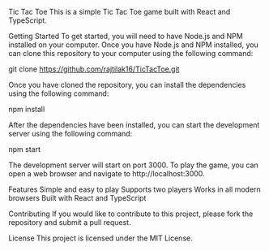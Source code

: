 Tic Tac Toe
This is a simple Tic Tac Toe game built with React and TypeScript.

Getting Started
To get started, you will need to have Node.js and NPM installed on your computer. Once you have Node.js and NPM installed, you can clone this repository to your computer using the following command:

git clone https://github.com/rajtilak16/TicTacToe.git


Once you have cloned the repository, you can install the dependencies using the following command:

npm install

After the dependencies have been installed, you can start the development server using the following command:

npm start

The development server will start on port 3000. To play the game, you can open a web browser and navigate to http://localhost:3000.

Features
Simple and easy to play
Supports two players
Works in all modern browsers
Built with React and TypeScript
 
Contributing
If you would like to contribute to this project, please fork the repository and submit a pull request.

License
This project is licensed under the MIT License.

 
